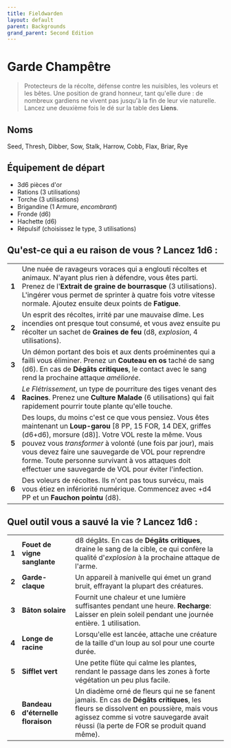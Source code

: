 ```yaml
---
title: Fieldwarden
layout: default
parent: Backgrounds
grand_parent: Second Edition
---
```


# Garde Champêtre

> Protecteurs de la récolte, défense contre les nuisibles, les voleurs et les bêtes. Une position de grand honneur, tant qu'elle dure : de nombreux gardiens ne vivent pas jusqu'à la fin de leur vie naturelle. Lancez une deuxième fois le dé sur la table des **Liens**.

## Noms

Seed, Thresh, Dibber, Sow, Stalk, Harrow, Cobb, Flax, Briar, Rye

## Équipement de départ

- 3d6 pièces d'or
- Rations (3 utilisations)
- Torche (3 utilisations)
- Brigandine (1 Armure, _encombrant_)
- Fronde (d6)
- Hachette (d6)
- Répulsif (choisissez le type, 3 utilisations)

## Qu'est-ce qui a eu raison de vous ? Lancez 1d6 :

|       |                                                                         |
| ----- | --------------------------------------------------------------- |
| **1** | Une nuée de ravageurs voraces qui a englouti récoltes et animaux. N'ayant plus rien à défendre, vous êtes parti. Prenez de l'**Extrait de graine de bourrasque** (3 utilisations). L'ingérer vous permet de sprinter à quatre fois votre vitesse normale. Ajoutez ensuite deux points de **Fatigue**. |
| **2** | Un esprit des récoltes, irrité par une mauvaise dîme. Les incendies ont presque tout consumé, et vous avez ensuite pu récolter un sachet de **Graines de feu** (d8, _explosion_, 4 utilisations). |
| **3** | Un démon portant des bois et aux dents proéminentes qui a failli vous éliminer. Prenez un **Couteau en os** taché de sang (d6). En cas de **Dégâts critiques**, le contact avec le sang rend la prochaine attaque _améliorée_. |
| **4** | _Le Flétrissement_, un type de pourriture des tiges venant des **Racines**. Prenez une **Culture Malade** (6 utilisations) qui fait rapidement pourrir toute plante qu'elle touche. |
| **5** | Des loups, du moins c'est ce que vous pensiez. Vous êtes maintenant un **Loup-garou** [8 PP, 15 FOR, 14 DEX, griffes (d6+d6), morsure (d8)]. Votre VOL reste la même. Vous pouvez vous _transformer_ à volonté (une fois par jour), mais vous devez faire une sauvegarde de VOL pour reprendre forme. Toute personne survivant à vos attaques doit effectuer une sauvegarde de VOL pour éviter l'infection. |
| **6** | Des voleurs de récoltes. Ils n'ont pas tous survécu, mais vous étiez en infériorité numérique. Commencez avec +d4 PP et un **Fauchon pointu** (d8). |

## Quel outil vous a sauvé la vie ? Lancez 1d6 :

|       |                    |                                                                                                                                               |
| ----- | ------------------ | --------------------------------------------------------------------------------------------------------------------------------------------- |
| **1** | **Fouet de vigne sanglante** | d8 dégâts. En cas de **Dégâts critiques**, draine le sang de la cible, ce qui confère la qualité d'_explosion_ à la prochaine attaque de l'arme. |
| **2** | **Garde-claque** | Un appareil à manivelle qui émet un grand bruit, effrayant la plupart des créatures. |
| **3** | **Bâton solaire** | Fournit une chaleur et une lumière suffisantes pendant une heure. **Recharge**: Laisser en plein soleil pendant une journée entière. 1 utilisation. |
| **4** | **Longe de racine** | Lorsqu'elle est lancée, attache une créature de la taille d'un loup au sol pour une courte durée. |
| **5** | **Sifflet vert** | Une petite flûte qui calme les plantes, rendant le passage dans les zones à forte végétation un peu plus facile. |
| **6** | **Bandeau d'éternelle floraison** | Un diadème orné de fleurs qui ne se fanent jamais. En cas de **Dégâts critiques**, les fleurs se dissolvent en poussière, mais vous agissez comme si votre sauvegarde avait réussi (la perte de FOR se produit quand même). |
